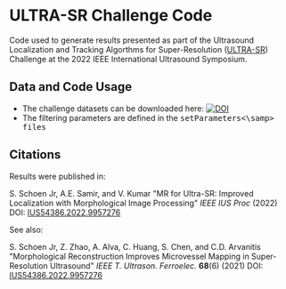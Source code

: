 # ULTRA-SR Challenge Code

Code used to generate results presented as part of the Ultrasound Localization and Tracking Algorthms for Super-Resolution ([ULTRA-SR](https://ultra-sr.com/)) Challenge at the 2022 IEEE International Ultrasound Symposium. 

## Data and Code Usage
- The challenge datasets can be downloaded here:  [![DOI](https://zenodo.org/badge/DOI/10.5281/zenodo.7271766.svg)](https://doi.org/10.5281/zenodo.7271766)
- The filtering parameters are defined in the <samp>setParameters<\samp> files

## Citations
Results were published in:

S. Schoen Jr, A.E. Samir, and V. Kumar "MR for Ultra-SR: Improved Localization with Morphological Image Processing" _IEEE IUS Proc_ (2022) DOI: [IUS54386.2022.9957276](https://doi.org/10.1109/IUS54386.2022.9957276)

See also:

S. Schoen Jr, Z. Zhao, A. Alva, C. Huang, S. Chen, and C.D. Arvanitis "Morphological Reconstruction Improves Microvessel Mapping in Super-Resolution Ultrasound" _IEEE T. Ultrason. Ferroelec._ **68**(6) (2021) DOI: [IUS54386.2022.9957276](https://doi.org/10.1109/TUFFC.2021.3057540)
